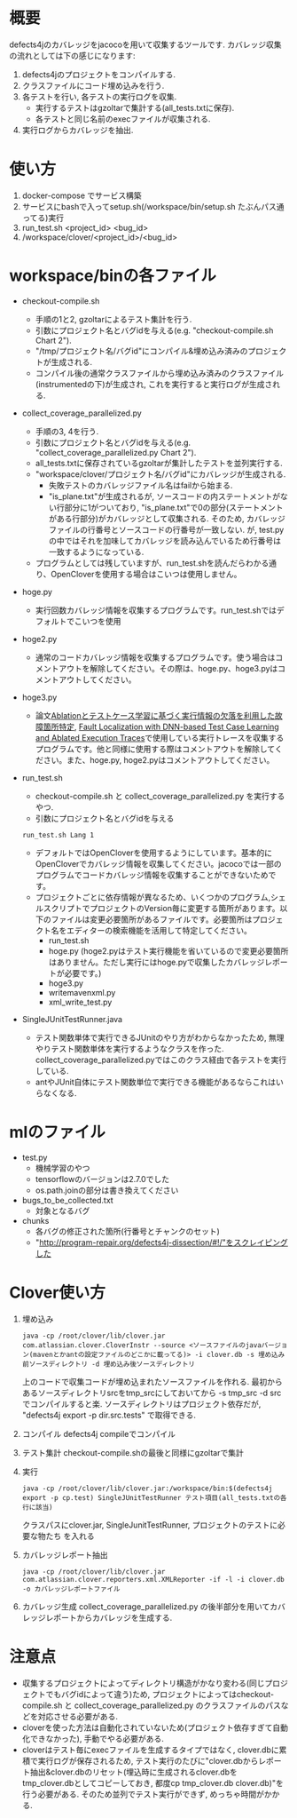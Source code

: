 # 概要
defects4jのカバレッジをjacocoを用いて収集するツールです.
カバレッジ収集の流れとしては下の感じになります:
1. defects4jのプロジェクトをコンパイルする.
2. クラスファイルにコード埋め込みを行う.
3. 各テストを行い, 各テストの実行ログを収集.
    - 実行するテストはgzoltarで集計する(all_tests.txtに保存).
    - 各テストと同じ名前のexecファイルが収集される.
4. 実行ログからカバレッジを抽出.

# 使い方
1. docker-compose でサービス構築
2. サービスにbashで入ってsetup.sh(/workspace/bin/setup.sh たぶんパス通ってる)実行
3. run_test.sh <project_id> <bug_id>
4. /workspace/clover/<project_id>/<bug_id>

# workspace/binの各ファイル
- checkout-compile.sh
    - 手順の1と2, gzoltarによるテスト集計を行う.
    - 引数にプロジェクト名とバグidを与える(e.g. "checkout-compile.sh Chart 2").
    - "/tmp/プロジェクト名/バグid"にコンパイル&埋め込み済みのプロジェクトが生成される.
    - コンパイル後の通常クラスファイルから埋め込み済みのクラスファイル(instrumentedの下)が生成され, これを実行すると実行ログが生成される.

- collect_coverage_parallelized.py
    - 手順の3, 4を行う.
    - 引数にプロジェクト名とバグidを与える(e.g. "collect_coverage_parallelized.py Chart 2").
    - all_tests.txtに保存されているgzoltarが集計したテストを並列実行する.
    - "workspace/clover/プロジェクト名/バグid"にカバレッジが生成される.
        - 失敗テストのカバレッジファイル名はfailから始まる.
        - "is_plane.txt"が生成されるが, ソースコードの内ステートメントがない行部分に1がついており, "is_plane.txt"で0の部分(ステートメントがある行部分)がカバレッジとして収集される. そのため, カバレッジファイルの行番号とソースコードの行番号が一致しない. が, test.pyの中ではそれを加味してカバレッジを読み込んでいるため行番号は一致するようになっている.
    - プログラムとしては残していますが、run_test.shを読んだらわかる通り、OpenCloverを使用する場合はこいつは使用しません。

- hoge.py
    - 実行回数カバレッジ情報を収集するプログラムです。run_test.shではデフォルトでこいつを使用
- hoge2.py
    - 通常のコードカバレッジ情報を収集するプログラムです。使う場合はコメントアウトを解除してください。その際は、hoge.py、hoge3.pyはコメントアウトしてください。
- hoge3.py
    - 論文[Ablationとテストケース学習に基づく実行情報の欠落を利用した故障箇所特定](../../masterthesis2024.pdf), [Fault Localization with DNN-based Test Case Learning and Ablated Execution Traces](../../ISE2023-ikeda_t.pdf)で使用している実行トレースを収集するプログラムです。他と同様に使用する際はコメントアウトを解除してください。また、hoge.py, hoge2.pyはコメントアウトしてください。
        
- run_test.sh
    - checkout-compile.sh と collect_coverage_parallelized.py を実行するやつ.
    - 引数にプロジェクト名とバグidを与える
    ```shell:e.g.
    run_test.sh Lang 1
    ```
    - デフォルトではOpenCloverを使用するようにしています。基本的にOpenCloverでカバレッジ情報を収集してください。jacocoでは一部のプログラムでコードカバレッジ情報を収集することができないためです。
    - プロジェクトごとに依存情報が異なるため、いくつかのプログラム,シェルスクリプトでプロジェクトのVersion毎に変更する箇所があります。以下のファイルは変更必要箇所があるファイルです。必要箇所はプロジェクト名をエディターの検索機能を活用して特定してください。
        - run_test.sh
        - hoge.py (hoge2.pyはテスト実行機能を省いているので変更必要箇所はありません。ただし実行にはhoge.pyで収集したカバレッジレポートが必要です。)
        - hoge3.py
        - writemavenxml.py
        - xml_write_test.py

- SingleJUnitTestRunner.java
    - テスト関数単体で実行できるJUnitのやり方がわからなかったため, 無理やりテスト関数単体を実行するようなクラスを作った. collect_coverage_parallelized.pyではこのクラス経由で各テストを実行している.
    - antやJUnit自体にテスト関数単位で実行できる機能があるならこれはいらなくなる.

# mlのファイル
- test.py
    - 機械学習のやつ
    - tensorflowのバージョンは2.7.0でした
    - os.path.joinの部分は書き換えてください
- bugs_to_be_collected.txt
    - 対象となるバグ
- chunks
    - 各バグの修正された箇所(行番号とチャンクのセット)
    - "http://program-repair.org/defects4j-dissection/#!/"をスクレイピングした

# Clover使い方
1. 埋め込み
    ```
    java -cp /root/clover/lib/clover.jar com.atlassian.clover.CloverInstr --source <ソースファイルのjavaバージョン(mavenとかantの設定ファイルのどこかに載ってる)> -i clover.db -s 埋め込み前ソースディレクトリ -d 埋め込み後ソースディレクトリ
    ```
    上のコードで収集コードが埋め込まれたソースファイルを作れる. 最初からあるソースディレクトリsrcをtmp_srcにしておいてから -s tmp_src -d src でコンパイルすると楽. ソースディレクトリはプロジェクト依存だが, "defects4j export -p dir.src.tests" で取得できる.

2. コンパイル
    defects4j compileでコンパイル

3. テスト集計
    checkout-compile.shの最後と同様にgzoltarで集計

4. 実行
    ```
    java -cp /root/clover/lib/clover.jar:/workspace/bin:$(defects4j export -p cp.test) SingleJUnitTestRunner テスト項目(all_tests.txtの各行に該当) 
    ```
    クラスパスにclover.jar, SingleJunitTestRunner, プロジェクトのテストに必要な物たち を入れる

5. カバレッジレポート抽出
    ```
    java -cp /root/clover/lib/clover.jar com.atlassian.clover.reporters.xml.XMLReporter -if -l -i clover.db -o カバレッジレポートファイル
    ```

6. カバレッジ生成
   collect_coverage_parallelized.py の後半部分を用いてカバレッジレポートからカバレッジを生成する.


# 注意点
- 収集するプロジェクトによってディレクトリ構造がかなり変わる(同じプロジェクトでもバグidによって違う)ため, プロジェクトによってはcheckout-compile.sh と collect_coverage_parallelized.py のクラスファイルのパスなどを対応させる必要がある.
- cloverを使った方法は自動化されていないため(プロジェクト依存すぎて自動化できなかった), 手動でやる必要がある. 
- cloverはテスト毎にexecファイルを生成するタイプではなく, clover.dbに累積で実行ログが保存されるため, テスト実行のたびに"clover.dbからレポート抽出&clover.dbのリセット(埋込時に生成されるclover.dbをtmp_clover.dbとしてコピーしておき, 都度cp tmp_clover.db clover.db)"を行う必要がある. そのため並列でテスト実行ができず, めっちゃ時間がかかる.
